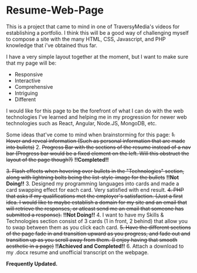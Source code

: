 # Resume-Web-Page

This is a project that came to mind in one of TraversyMedia's videos for establishing a portfolio. I think this will be a good way of challenging myself to compose a site
with the many HTML, CSS, Javascript, and PHP knowledge that i've obtained thus far.

I have a very simple layout together at the moment, but I want to make sure that my page will be:
- Responsive
- Interactive
- Comprehensive
- Intriguing
- Different

I would like for this page to be the forefront of what I can do with the web technologies I've learned and helping me in my progression for newer web technologies such as 
React, Angular, Node.JS, MongoDB, etc. 

Some ideas that've come to mind when brainstorming for this page:
~~1. Hover and reveal information (Such as personal information that are made into bullets)~~ 
2. ~~Progress Bar with the sections of the resume instead of a nav bar (Progress bar would be a fixed element on the left. Will this obstruct the layout of the page though?)~~ **!!Completed!!**

~~3. Flash effects when hovering over bullets in the "Technologies" section, along with lightning bolts being the list-style-image for the bullets~~ **!!Not Doing!!**
3. Designed my programming languages into cards and made a card swapping effect for each card. Very satisfied with end result.
~~4. PHP that asks if my qualifications met the employer's satisfaction. (Just a first idea. I would like to maybe establish a domain for my site and an email that will retrieve
the responses, or atleast send me an email that someone has submitted a response).~~ **!!Not Doing!!**
4. I want to have my Skills & Technologies section consist of 3 cards (1 in front, 2 behind) that allow you to swap between them as you click each card. 
~~5. Have the different sections of the page fade in and transition upward as you progress, and fade out and transition up as you scroll away from them. (I enjoy
having that smooth aesthetic in a page)~~ **!!Achieved and Completed!!**
6. Attach a download to my .docx resume and unofficial transcript on the webpage.


**Frequently Updated.**
